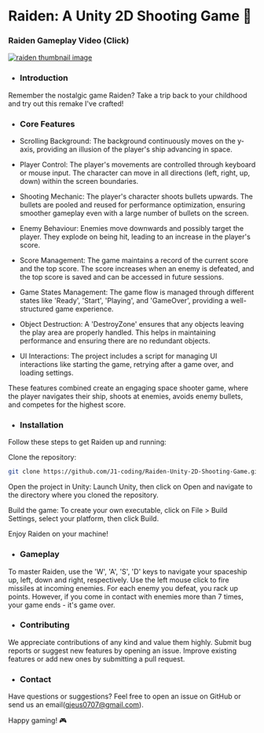 # Raiden: A Unity 2D Shooting Game 🚀

### Raiden Gameplay Video (Click)
<a href="https://youtu.be/aI9E4yKLZ2Y">
<img src="http://img.youtube.com/vi/aI9E4yKLZ2Y/maxresdefault.jpg" alt="raiden thumbnail image">
</a>

* ### Introduction
Remember the nostalgic game Raiden? Take a trip back to your childhood and try out this remake I've crafted!

* ### Core Features
+ Scrolling Background: The background continuously moves on the y-axis, providing an illusion of the player's ship advancing in space.

+ Player Control: The player's movements are controlled through keyboard or mouse input. The character can move in all directions (left, right, up, down) within the screen boundaries.

+ Shooting Mechanic: The player's character shoots bullets upwards. The bullets are pooled and reused for performance optimization, ensuring smoother gameplay even with a large number of bullets on the screen.

+ Enemy Behaviour: Enemies move downwards and possibly target the player. They explode on being hit, leading to an increase in the player's score.

+ Score Management: The game maintains a record of the current score and the top score. The score increases when an enemy is defeated, and the top score is saved and can be accessed in future sessions.

+ Game States Management: The game flow is managed through different states like 'Ready', 'Start', 'Playing', and 'GameOver', providing a well-structured game experience.

+ Object Destruction: A 'DestroyZone' ensures that any objects leaving the play area are properly handled. This helps in maintaining performance and ensuring there are no redundant objects.

+ UI Interactions: The project includes a script for managing UI interactions like starting the game, retrying after a game over, and loading settings.

These features combined create an engaging space shooter game, where the player navigates their ship, shoots at enemies, avoids enemy bullets, and competes for the highest score.

* ### Installation
Follow these steps to get Raiden up and running:

Clone the repository:
```bash
git clone https://github.com/J1-coding/Raiden-Unity-2D-Shooting-Game.git
```
Open the project in Unity: Launch Unity, then click on Open and navigate to the directory where you cloned the repository.

Build the game: To create your own executable, click on File > Build Settings, select your platform, then click Build.

Enjoy Raiden on your machine!


* ### Gameplay
To master Raiden, use the 'W', 'A', 'S', 'D' keys to navigate your spaceship up, left, down and right, respectively. Use the left mouse click to fire missiles at incoming enemies. For each enemy you defeat, you rack up points. However, if you come in contact with enemies more than 7 times, your game ends - it's game over.

* ### Contributing
We appreciate contributions of any kind and value them highly.
Submit bug reports or suggest new features by opening an issue.
Improve existing features or add new ones by submitting a pull request.

* ### Contact
Have questions or suggestions? Feel free to open an issue on GitHub or send us an email(gjeus0707@gmail.com).

Happy gaming! 🎮
